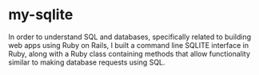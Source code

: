 # my-sqlite
In order to understand SQL and databases, specifically related to building web apps using Ruby on Rails, I built a command line SQLITE interface in Ruby, along with a Ruby class containing methods that allow functionality similar to making database requests using SQL.
